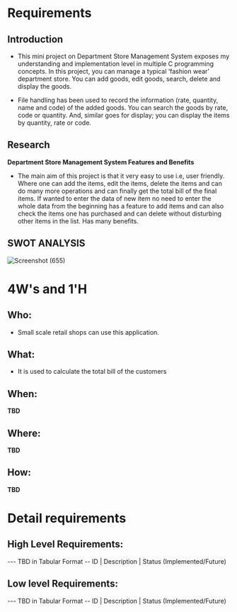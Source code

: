 # Requirements
## Introduction
* This mini project on Department Store Management System exposes my understanding and implementation level in multiple C programming concepts. In this project, you can manage a typical ‘fashion wear’ department store. You can add goods, edit goods, search, delete and display the goods.

* File handling has been used to record the information (rate, quantity, name and code) of the added goods. You can search the goods by rate, code or quantity. And, similar goes for display; you can display the items by quantity, rate or code.

## Research
 **Department Store Management System Features and Benefits**
 * The main aim of this project is that it very easy to use i.e, user friendly. Where one can add the items, edit the items, delete the items and can do many more operations and can finally get the total bill of the final items. If wanted to enter the data of new item no need to enter the whole data from the beginning has a feature to add items and can also check the items one has purchased and can delete without disturbing other items in the list. Has many benefits.   
## SWOT ANALYSIS
![Screenshot (655)](https://user-images.githubusercontent.com/67320294/114858728-7af88880-9e07-11eb-9e5d-f4d4a165c1fb.png)

# 4W&#39;s and 1&#39;H

## Who:

* Small scale retail shops can use this application.

## What:

* It is used to calculate the total bill of the customers

## When:

**TBD**

## Where:

**TBD**

## How:

**TBD**

# Detail requirements
## High Level Requirements:
--- TBD in Tabular Format 
-- ID | Description | Status (Implemented/Future)


##  Low level Requirements:
--- TBD in Tabular Format 
-- ID | Description | Status (Implemented/Future)
